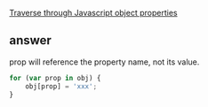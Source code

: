 [Traverse through Javascript object properties](http://stackoverflow.com/questions/4366104/traverse-through-javascript-object-properties)


## answer

prop will reference the property name, not its value.

```js
for (var prop in obj) {
    obj[prop] = 'xxx';
}
```